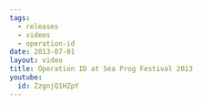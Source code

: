 ```yaml
---
tags:
  - releases
  - videos
  - operation-id
date: 2013-07-01
layout: video
title: Operation ID at Sea Prog Festival 2013
youtube:
  id: ZzgnjQ1HZpY
---
```

